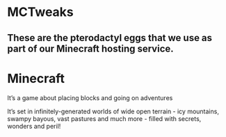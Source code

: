 # MCTweaks
## These are the pterodactyl eggs that we use as part of our Minecraft hosting service.


# Minecraft
It’s a game about placing blocks and going on adventures

It’s set in infinitely-generated worlds of wide open terrain - icy mountains, swampy bayous, vast pastures and much more - filled with secrets, wonders and peril!
